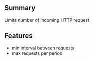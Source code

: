 ## Summary

Limits number of incoming HTTP request

## Features

- min interval between requests  
- max requests per period



